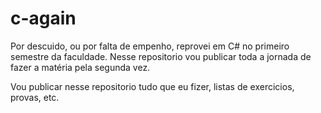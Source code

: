 # c-again
Por descuido, ou por falta de empenho, reprovei em C# no primeiro semestre da faculdade. Nesse repositorio vou publicar toda a jornada de fazer a matéria pela segunda vez.

Vou publicar nesse repositorio tudo que eu fizer, listas de exercicios, provas, etc.
